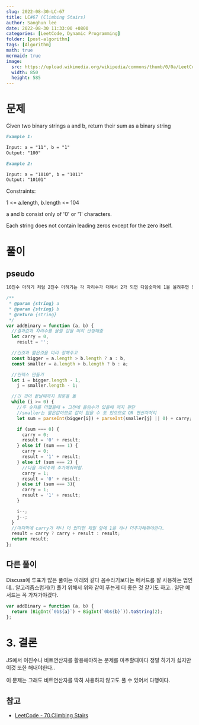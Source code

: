 ```yaml
---
slug: 2022-08-30-LC-67
title: LC#67 (Climbing Stairs)
author: Sanghun lee
date: 2022-08-30 11:33:00 +0800
categories: [LeetCode, Dynamic Programming]
folder: [post-algorithm]
tags: [Algorithm]
math: true
mermaid: true
image:
  src: https://upload.wikimedia.org/wikipedia/commons/thumb/0/0a/LeetCode_Logo_black_with_text.svg/640px-LeetCode_Logo_black_with_text.svg.png
  width: 850
  height: 585
---
```


# 문제

Given two binary strings a and b, return their sum as a binary string

```md
Example 1:

Input: a = "11", b = "1"
Output: "100"
```

```md
Example 2:

Input: a = "1010", b = "1011"
Output: "10101"
```

Constraints:

1 <= a.length, b.length <= 104

a and b consist only of '0' or '1' characters.

Each string does not contain leading zeros except for the zero itself.

# 풀이

## pseudo

```md
10진수 더하기 처럼 2진수 더하기는 각 자리수가 더해서 2가 되면 다음숫자에 1을 올려주면 됨
```

```javascript
/**
 * @param {string} a
 * @param {string} b
 * @return {string}
 */
var addBinary = function (a, b) {
  //결과값과 자리수를 올릴 값을 미리 산정해줌
  let carry = 0,
    result = '';

  //긴것과 짧은것을 미리 정해주고
  const bigger = a.length > b.length ? a : b,
  const smaller = a.length > b.length ? b : a;

  //인덱스 만들기
  let i = bigger.length - 1,
    j = smaller.length - 1;

  //긴 것이 끝날때까지 회문을 돎
  while (i >= 0) {
    //두 숫자를 더했을때 + 그전에 올림수가 있을때 까지 판단
    //smaller는 짧은값이므로 값이 없을 수 도 있으므로 OR 연산자처리
    let sum = parseInt(bigger[i]) + parseInt(smaller[j] || 0) + carry;

    if (sum === 0) {
      carry = 0;
      result = '0' + result;
    } else if (sum === 1) {
      carry = 0;
      result = '1' + result;
    } else if (sum === 2) {
      //다음 자리수에 추가해줘야함.
      carry = 1;
      result = '0' + result;
    } else if (sum === 3){
      carry = 1;
      result = '1' + result;
    }

    i--;
    j--;
  }
  //마지막에 carry가 하나 더 있다면 제일 앞에 1을 하나 더추가해줘야한다.
  result = carry ? carry + result : result;
  return result;
};
```

## 다른 풀이

Discuss에 투표가 많은 풀이는 아래와 같다
꼼수라기보다는 메서드를 잘 사용하는 법인데.. 알고리즘스럽게(?) 풀기 위해서 위와 같이 푸는게 더 좋은 것 같기도 하고.. 일단 메서드는 꼭 가져가야겠다.

```javascript
var addBinary = function (a, b) {
  return (BigInt(`0b${a}`) + BigInt(`0b${b}`)).toString(2);
};
```

# 3. 결론

JS에서 이진수나 비트연산자를 활용해야하는 문제를 마주할때마다 정말 하기가 싫지만 이것 또한 해내야한다..

이 문제는 그래도 비트연산자를 딱히 사용하지 않고도 풀 수 있어서 다행이다.

## 참고

- [LeetCode - 70.Climbing Stairs
  ](https://leetcode.com/submissions/detail/720400161/)
